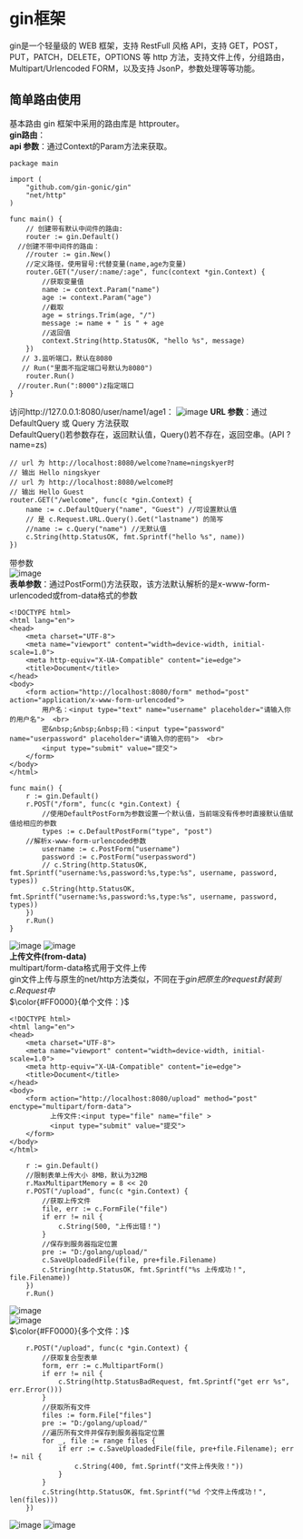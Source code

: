# gin框架 #
gin是一个轻量级的 WEB 框架，支持 RestFull 风格 API，支持 GET，POST，PUT，PATCH，DELETE，OPTIONS 等 http 方法，支持文件上传，分组路由，Multipart/Urlencoded FORM，以及支持 JsonP，参数处理等等功能。  

## 简单路由使用 ##
基本路由 gin 框架中采用的路由库是 httprouter。  
**gin路由**：   
**api 参数**：通过Context的Param方法来获取。     
```
package main

import (
	"github.com/gin-gonic/gin"
	"net/http"
)

func main() {
	// 创建带有默认中间件的路由:
	router := gin.Default()
  //创建不带中间件的路由：
	//router := gin.New()
	//定义路径，使用冒号:代替变量(name,age为变量)
	router.GET("/user/:name/:age", func(context *gin.Context) {
		//获取变量值
		name := context.Param("name")
		age := context.Param("age")
		//截取
		age = strings.Trim(age, "/")
		message := name + " is " + age
		//返回值
		context.String(http.StatusOK, "hello %s", message)
	})
   // 3.监听端口，默认在8080
   // Run("里面不指定端口号默认为8080")
	router.Run()
  //router.Run(":8000")z指定端口
}
```
访问http://127.0.0.1:8080/user/name1/age1：
![image](https://user-images.githubusercontent.com/24589721/177819868-0d9a0b7a-bc2a-4b60-a50b-413057c6f52a.png)
**URL 参数**：通过 DefaultQuery 或 Query 方法获取  
DefaultQuery()若参数存在，返回默认值，Query()若不存在，返回空串。(API ? name=zs)
```
// url 为 http://localhost:8080/welcome?name=ningskyer时
// 输出 Hello ningskyer
// url 为 http://localhost:8080/welcome时
// 输出 Hello Guest
router.GET("/welcome", func(c *gin.Context) {
	name := c.DefaultQuery("name", "Guest") //可设置默认值
	// 是 c.Request.URL.Query().Get("lastname") 的简写
	//name := c.Query("name") //无默认值
	c.String(http.StatusOK, fmt.Sprintf("hello %s", name))
})
```
带参数  
![image](https://user-images.githubusercontent.com/24589721/177899945-cadc669b-d9ad-4b9e-8be9-ada35ba2cde0.png)  
**表单参数**：通过PostForm()方法获取，该方法默认解析的是x-www-form-urlencoded或from-data格式的参数
```
<!DOCTYPE html>
<html lang="en">
<head>
    <meta charset="UTF-8">
    <meta name="viewport" content="width=device-width, initial-scale=1.0">
    <meta http-equiv="X-UA-Compatible" content="ie=edge">
    <title>Document</title>
</head>
<body>
    <form action="http://localhost:8080/form" method="post" action="application/x-www-form-urlencoded">
        用户名：<input type="text" name="username" placeholder="请输入你的用户名">  <br>
        密&nbsp;&nbsp;&nbsp;码：<input type="password" name="userpassword" placeholder="请输入你的密码">  <br>
        <input type="submit" value="提交">
    </form>
</body>
</html>
```
```
func main() {
    r := gin.Default()
    r.POST("/form", func(c *gin.Context) {
    	//使用DefaultPostForm为参数设置一个默认值，当前端没有传参时直接默认值赋值给相应的参数
        types := c.DefaultPostForm("type", "post")
	//解析x-www-form-urlencoded参数
        username := c.PostForm("username")
        password := c.PostForm("userpassword")
        // c.String(http.StatusOK, fmt.Sprintf("username:%s,password:%s,type:%s", username, password, types))
        c.String(http.StatusOK, fmt.Sprintf("username:%s,password:%s,type:%s", username, password, types))
    })
    r.Run()
}
```
![image](https://user-images.githubusercontent.com/24589721/177903157-c1443c8a-7b46-49b5-88b8-82ca2fa1a3e7.png)
![image](https://user-images.githubusercontent.com/24589721/177903193-4e7b6a7a-b41c-4873-affc-778825ce1a85.png)  
**上传文件(from-data)**  
multipart/form-data格式用于文件上传  
gin文件上传与原生的net/http方法类似，不同在于*gin把原生的request封装到c.Request中*  
$\color{#FF0000}{单个文件：}$ 
```
<!DOCTYPE html>
<html lang="en">
<head>
    <meta charset="UTF-8">
    <meta name="viewport" content="width=device-width, initial-scale=1.0">
    <meta http-equiv="X-UA-Compatible" content="ie=edge">
    <title>Document</title>
</head>
<body>
    <form action="http://localhost:8080/upload" method="post" enctype="multipart/form-data">
          上传文件:<input type="file" name="file" >
          <input type="submit" value="提交">
    </form>
</body>
</html>
```
```
	r := gin.Default()
	//限制表单上传大小 8MB，默认为32MB
	r.MaxMultipartMemory = 8 << 20 
	r.POST("/upload", func(c *gin.Context) {
		//获取上传文件
		file, err := c.FormFile("file")
		if err != nil {
			c.String(500, "上传出错！")
		}
		//保存到服务器指定位置
		pre := "D:/golang/upload/"
		c.SaveUploadedFile(file, pre+file.Filename)
		c.String(http.StatusOK, fmt.Sprintf("%s 上传成功！", file.Filename))
	})
	r.Run()
```

![image](https://user-images.githubusercontent.com/24589721/177907891-a4b88fab-878a-40ed-ae4e-850dfa51db36.png)  
![image](https://user-images.githubusercontent.com/24589721/177907920-a0d03843-a0f3-4a7c-bb6b-2f655e26b4a0.png)  
$\color{#FF0000}{多个文件：}$ 
```
	r.POST("/upload", func(c *gin.Context) {
		//获取复合型表单
		form, err := c.MultipartForm()
		if err != nil {
			c.String(http.StatusBadRequest, fmt.Sprintf("get err %s", err.Error()))
		}
		//获取所有文件
		files := form.File["files"]
		pre := "D:/golang/upload/"
		//遍历所有文件并保存到服务器指定位置
		for _, file := range files {
			if err := c.SaveUploadedFile(file, pre+file.Filename); err != nil {
				c.String(400, fmt.Sprintf("文件上传失败！"))
			}
		}
		c.String(http.StatusOK, fmt.Sprintf("%d 个文件上传成功！", len(files)))
	})
```
![image](https://user-images.githubusercontent.com/24589721/177910308-31020b87-5e79-4098-99ec-c0a3530d016f.png)
![image](https://user-images.githubusercontent.com/24589721/177910327-04c1a727-dbf5-43ea-9660-18cbc864ddb3.png)




